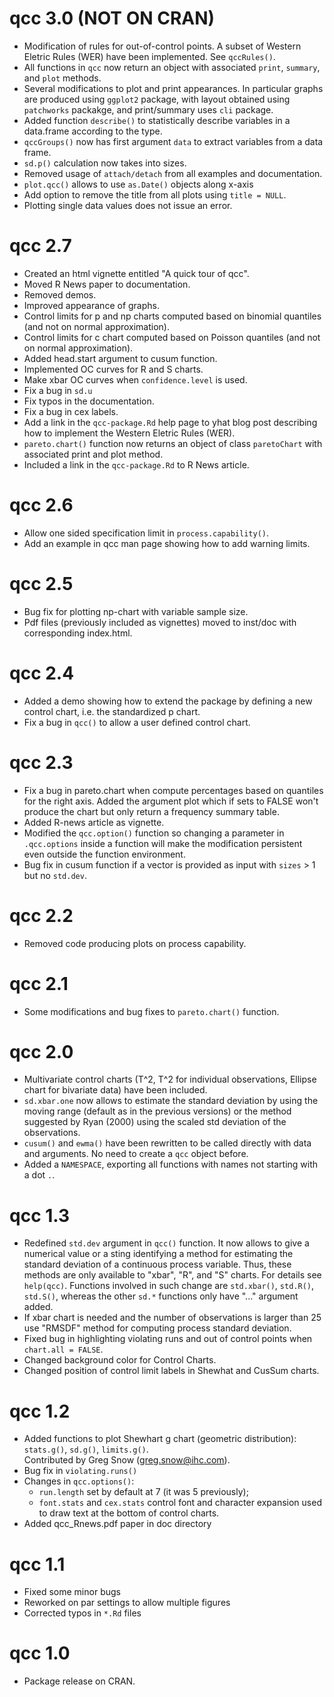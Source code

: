 # qcc 3.0 (NOT ON CRAN)

- Modification of rules for out-of-control points. A subset of Western Eletric Rules (WER) have been implemented. See `qccRules()`.
- All functions in `qcc` now return an object with associated `print`, `summary`, and `plot` methods.
- Several modifications to plot and print appearances. In particular graphs are produced using `ggplot2` package, with layout obtained using `patchworks` packakge, and print/summary uses `cli` package.
- Added function `describe()` to statistically describe variables in a data.frame according to the type.
- `qccGroups()` now has first argument `data` to extract variables from 
a data frame.
- `sd.p()` calculation now takes into sizes.
- Removed usage of `attach/detach` from all examples and documentation.
- `plot.qcc()` allows to use `as.Date()` objects along x-axis
- Add option to remove the title from all plots using `title = NULL`.
- Plotting single data values does not issue an error.

# qcc 2.7 

- Created an html vignette entitled "A quick tour of qcc".
- Moved R News paper to documentation.
- Removed demos.
- Improved appearance of graphs.
- Control limits for p and np charts computed based on binomial quantiles (and not on normal approximation).
- Control limits for c chart computed based on Poisson quantiles (and not on normal approximation).
- Added head.start argument to cusum function.
- Implemented OC curves for R and S charts.
- Make xbar OC curves when `confidence.level` is used.
- Fix a bug in `sd.u`
- Fix typos in the documentation.
- Fix a bug in cex labels.
- Add a link in the `qcc-package.Rd` help page to yhat blog post describing how to implement the Western Eletric Rules (WER).
- `pareto.chart()` function now returns an object of class `paretoChart` with associated print and plot method.
- Included a link in the `qcc-package.Rd` to R News article.

# qcc 2.6

- Allow one sided specification limit in `process.capability()`. 
- Add an example in qcc man page showing how to add warning limits.

# qcc 2.5 

- Bug fix for plotting np-chart with variable sample size.
- Pdf files (previously included as vignettes) moved to inst/doc with corresponding index.html.
    
# qcc 2.4

- Added a demo showing how to extend the package by defining a new control chart, i.e. the standardized p chart.
- Fix a bug in `qcc()` to allow a user defined control chart.

# qcc 2.3

- Fix a bug in pareto.chart when compute percentages based on quantiles for the right axis. Added the argument plot which if sets to FALSE won't produce the chart but only return a frequency summary table.
- Added R-news article as vignette.
- Modified the `qcc.option()` function so changing a parameter in `.qcc.options` inside a function will make the modification persistent even outside the function environment.
- Bug fix in cusum function if a vector is provided as input with `sizes` > 1 but no `std.dev`.      

# qcc 2.2

- Removed code producing plots on process capability.

# qcc 2.1

- Some modifications and bug fixes to `pareto.chart()` function.

# qcc 2.0

- Multivariate control charts (T^2, T^2 for individual observations, Ellipse chart for bivariate data) have been included.
- `sd.xbar.one` now allows to estimate the standard deviation by using the moving range (default as in the previous versions) or the method suggested by Ryan (2000) using the scaled std deviation of the observations.
- `cusum()` and `ewma()` have been rewritten to be called directly with data and arguments. No need to create a `qcc` object before.
- Added a `NAMESPACE`, exporting all functions with names not starting with a dot `.`. 

# qcc 1.3

- Redefined `std.dev` argument in `qcc()` function. It now allows to give a numerical value or a sting identifying a method for estimating the standard deviation of a continuous process variable. Thus, these methods are only available to "xbar", "R", and "S" charts. For details see `help(qcc)`.
Functions involved in such change are `std.xbar()`, `std.R()`, `std.S()`, whereas the other `sd.*` functions only have "..." argument added.
- If xbar chart is needed and the number of observations is larger than 25 use "RMSDF" method for computing process standard deviation.
- Fixed bug in highlighting violating runs and out of control points when `chart.all = FALSE`.
- Changed background color for Control Charts.
- Changed position of control limit labels in Shewhat and CusSum charts.

# qcc 1.2

- Added functions to plot Shewhart g chart (geometric distribution): `stats.g()`, `sd.g()`, `limits.g()`.  
Contributed by Greg Snow (greg.snow@ihc.com).     
- Bug fix in `violating.runs()`
- Changes in `qcc.options()`:
  - `run.length` set by default at 7 (it was 5 previously);
  - `font.stats` and `cex.stats` control font and character expansion used to draw text at the bottom of control charts.
- Added qcc_Rnews.pdf paper in doc directory
   
# qcc 1.1

- Fixed some minor bugs
- Reworked on par settings to allow multiple figures
- Corrected typos in `*.Rd` files
   
# qcc 1.0 

- Package release on CRAN.
